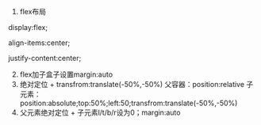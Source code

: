 1. flex布局

display:flex;

align-items:center;

justify-content:center;

2. flex加子盒子设置margin:auto
3. 绝对定位 + transfrom:translate(-50%,-50%)
父容器：position:relative
子元素：position:absolute;top:50%;left:50;transfrom:translate(-50%,-50%)
4. 父元素绝对定位 + 子元素l/t/b/r设为0；margin:auto